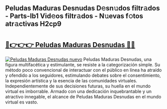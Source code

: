 ## Peludas Maduras Desnudas D𝚎sn𝚞dos filtr𝚊dos - Parts-Ib1 Vid𝚎os filtr𝚊dos - N𝚞evas f𝚘tos atr𝚊ctivas H2cp9

# <h2><a href="http://mb4itgs.tromn.icu/?c=Peludas+Maduras+Desnudas">🔗👉👉👉 Peludas Maduras Desnudas 🔗🔗</a></h2>

[![Peludas Maduras Desnudas nuevo](https://i.imgur.com/pEAQMta.gif)](http://mb4itgs.tromn.icu/?c=Peludas+Maduras+Desnudas)
Peludas Maduras Desnudas, una figura multifacética y estimulante, se resiste a la categorización simple. Su método poco convencional de interactuar con el público en línea ha atraído y ofendido a los seguidores, estimulando debates sobre el consentimiento, la expresión artística y la esencia de las comunidades virtuales. Independientemente de sus decisiones futuras, su huella en el mundo virtual es imborrable. Armado con una dedicación inquebrantable y un atractivo innegable, el alcance de Peludas Maduras Desnudas en el mundo virtual es vasto.
